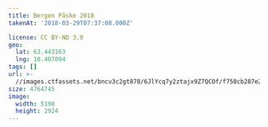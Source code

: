 ```yaml
---
title: Bergen Påske 2018
takenAt: '2018-03-29T07:37:08.000Z'

license: CC BY-ND 3.0
geo:
  lat: 63.443163
  lng: 10.407094
tags: []
url: >-
  //images.ctfassets.net/bncv3c2gt878/6JlYcq7y2ztajx9Z7QCOf/f750cb287e26323daa5f1b07f6727d8f/bergen-pske-2018_40465940414_o
size: 4764745
image:
  width: 5198
  height: 2924
---
```


